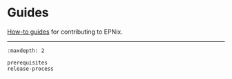 # Guides

[How-to guides] for contributing to EPNix.

----

```{toctree}
:maxdepth: 2

prerequisites
release-process
```

[how-to guides]: https://diataxis.fr/how-to-guides/
